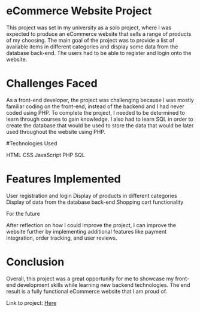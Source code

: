 
# eCommerce Website Project

This project was set in my university as a solo project, where I was expected to produce an eCommerce website that sells a range of products of my choosing. The main goal of the project was to provide a list of available items in different categories and display some data from the database back-end. The users had to be able to register and login onto the website.

# Challenges Faced

As a front-end developer, the project was challenging because I was mostly familiar coding on the front-end, instead of the backend and I had never coded using PHP. To complete the project, I needed to be determined to learn through courses to gain knowledge. I also had to learn SQL in order to create the database that would be used to store the data that would be later used throughout the website using PHP.

#Technologies Used

HTML
CSS
JavaScript
PHP
SQL

# Features Implemented
User registration and login
Display of products in different categories
Display of data from the database back-end
Shopping cart functionality

For the future

After reflection on how I could improve the project, I can improve the website further by implementing additional features like payment integration, order tracking, and user reviews.

# Conclusion
Overall, this project was a great opportunity for me to showcase my front-end development skills while learning new backend technologies. The end result is a fully functional eCommerce website that I am proud of.

Link to project: <a href = 'https://wearhome.000webhostapp.com/index.php'>Here</a>
